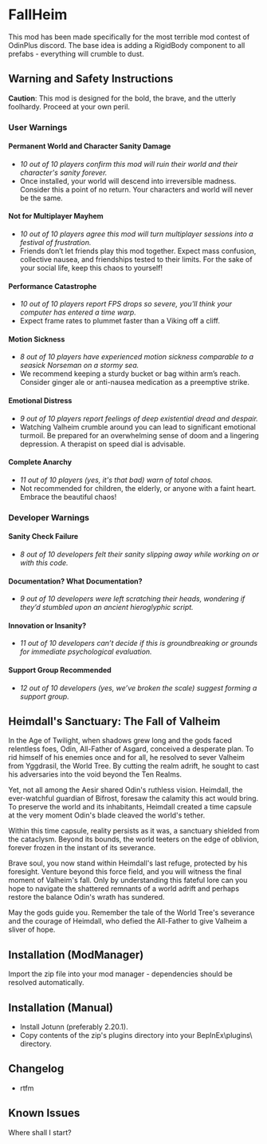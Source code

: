 ﻿# FallHeim

This mod has been made specifically for the most terrible mod contest of OdinPlus discord. The base idea is adding a RigidBody component to all prefabs - everything will crumble to dust.

## Warning and Safety Instructions

**Caution**: This mod is designed for the bold, the brave, and the utterly foolhardy. Proceed at your own peril.

### User Warnings

#### Permanent World and Character Sanity Damage
- *10 out of 10 players confirm this mod will ruin their world and their character's sanity forever.*
- Once installed, your world will descend into irreversible madness. Consider this a point of no return. Your characters and world will never be the same.


#### Not for Multiplayer Mayhem
- *10 out of 10 players agree this mod will turn multiplayer sessions into a festival of frustration.*
- Friends don’t let friends play this mod together. Expect mass confusion, collective nausea, and friendships tested to their limits. For the sake of your social life, keep this chaos to yourself!

#### Performance Catastrophe
- *10 out of 10 players report FPS drops so severe, you'll think your computer has entered a time warp.*
- Expect frame rates to plummet faster than a Viking off a cliff.

#### Motion Sickness
- *8 out of 10 players have experienced motion sickness comparable to a seasick Norseman on a stormy sea.*
- We recommend keeping a sturdy bucket or bag within arm’s reach. Consider ginger ale or anti-nausea medication as a preemptive strike.

#### Emotional Distress
- *9 out of 10 players report feelings of deep existential dread and despair.*
- Watching Valheim crumble around you can lead to significant emotional turmoil. Be prepared for an overwhelming sense of doom and a lingering depression. A therapist on speed dial is advisable.

#### Complete Anarchy
- *11 out of 10 players (yes, it's that bad) warn of total chaos.*
- Not recommended for children, the elderly, or anyone with a faint heart. Embrace the beautiful chaos!

### Developer Warnings

#### Sanity Check Failure
- *8 out of 10 developers felt their sanity slipping away while working on or with this code.*

#### Documentation? What Documentation?
- *9 out of 10 developers were left scratching their heads, wondering if they’d stumbled upon an ancient hieroglyphic script.*

#### Innovation or Insanity?
- *11 out of 10 developers can’t decide if this is groundbreaking or grounds for immediate psychological evaluation.*

#### Support Group Recommended
- *12 out of 10 developers (yes, we’ve broken the scale) suggest forming a support group.*

## Heimdall's Sanctuary: The Fall of Valheim

In the Age of Twilight, when shadows grew long and the gods faced relentless foes, Odin, All-Father of Asgard, conceived a desperate plan. To rid himself of his enemies once and for all, he resolved to sever Valheim from Yggdrasil, the World Tree. By cutting the realm adrift, he sought to cast his adversaries into the void beyond the Ten Realms.

Yet, not all among the Aesir shared Odin's ruthless vision. Heimdall, the ever-watchful guardian of Bifrost, foresaw the calamity this act would bring. To preserve the world and its inhabitants, Heimdall created a time capsule at the very moment Odin's blade cleaved the world's tether.

Within this time capsule, reality persists as it was, a sanctuary shielded from the cataclysm. Beyond its bounds, the world teeters on the edge of oblivion, forever frozen in the instant of its severance.

Brave soul, you now stand within Heimdall's last refuge, protected by his foresight. Venture beyond this force field, and you will witness the final moment of Valheim's fall. Only by understanding this fateful lore can you hope to navigate the shattered remnants of a world adrift and perhaps restore the balance Odin's wrath has sundered.

May the gods guide you. Remember the tale of the World Tree's severance and the courage of Heimdall, who defied the All-Father to give Valheim a sliver of hope.

## Installation (ModManager)

Import the zip file into your mod manager - dependencies should be resolved automatically.

## Installation (Manual)

- Install Jotunn (preferably 2.20.1).
- Copy contents of the zip's plugins directory into your BepInEx\plugins\ directory.

## Changelog

- rtfm

## Known Issues

Where shall I start?
